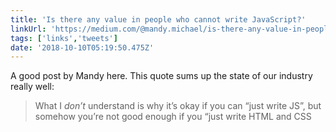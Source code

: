 ```yaml
---
title: 'Is there any value in people who cannot write JavaScript?'
linkUrl: 'https://medium.com/@mandy.michael/is-there-any-value-in-people-who-cannot-write-javascript-d0a66b16de06'
tags: ['links','tweets']
date: '2018-10-10T05:19:50.475Z'
---
```


A good post by Mandy here. This quote sums up the state of our industry really well:

> What I _don’t_ understand is why it’s okay if you can “just write JS”, but somehow you’re not good enough if you “just write HTML and CSS
